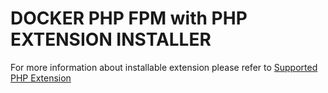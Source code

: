 # DOCKER PHP FPM with PHP EXTENSION INSTALLER

For more information about installable extension please refer to [Supported PHP Extension](https://github.com/mlocati/docker-php-extension-installer#supported-php-extensions)
